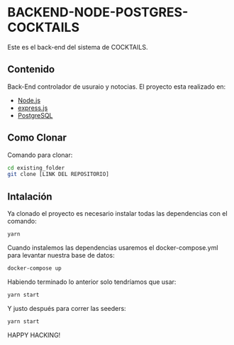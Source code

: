 # BACKEND-NODE-POSTGRES-COCKTAILS

Este es el back-end del sistema de COCKTAILS.

## Contenido

Back-End controlador de usuraio y notocias.
El proyecto esta realizado en:

-   [Node.js](https://nodejs.org/es/)
-   [express.js](https://expressjs.com/es/)
-   [PostgreSQL](https://www.postgresql.org/)

## Como Clonar

Comando para clonar:

```bash
cd existing_folder
git clone [LINK DEL REPOSITORIO]

```

## Intalación

Ya clonado el proyecto es necesario instalar todas las dependencias con el comando:

```bash
yarn
```

Cuando instalemos las dependencias usaremos el docker-compose.yml para levantar nuestra base de datos:

```bash
docker-compose up
```

Habiendo terminado lo anterior solo tendríamos que usar:

```bash
yarn start
```

Y justo después para correr las seeders:
```bash
yarn start
```


HAPPY HACKING!
